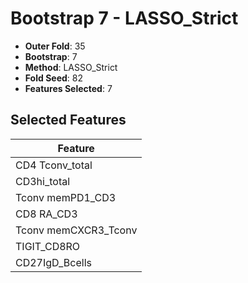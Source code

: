 # Bootstrap 7 - LASSO_Strict

- **Outer Fold**: 35
- **Bootstrap**: 7
- **Method**: LASSO_Strict
- **Fold Seed**: 82
- **Features Selected**: 7

## Selected Features

| Feature |
|---------|
| CD4 Tconv_total |
| CD3hi_total |
| Tconv memPD1_CD3 |
| CD8 RA_CD3 |
| Tconv memCXCR3_Tconv |
| TIGIT_CD8RO |
| CD27IgD_Bcells |
